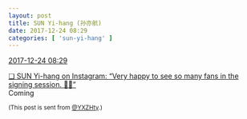 ```yaml
---
layout: post
title: SUN Yi-hang (孙亦航)
date: 2017-12-24 08:29
categories: [ 'sun-yi-hang' ]
---
```


<div class="weibo-info">
  <a href="https://weibo.com/2565158051/FB5Dr107v">2017-12-24 08:29</a>
</div>

[❏ SUN Yi-hang on Instagram: “Very happy to see so many fans in the signing session. 💖💖”](https://www.instagram.com/p/BdEJtbSDPAX/)  
Coming

<!-- more -->

<small>(This post is sent from [@YXZHty](http://weibo.com/2565158051).)</small>

